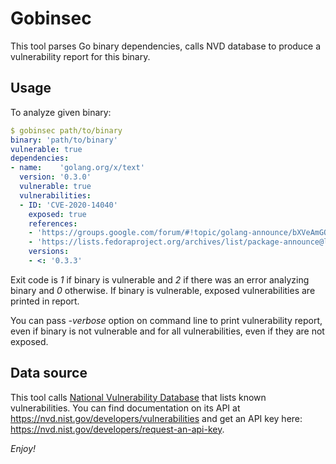 # Gobinsec

This tool parses Go binary dependencies, calls NVD database to produce a vulnerability report for this binary.

## Usage

To analyze given binary:

```yaml
$ gobinsec path/to/binary
binary: 'path/to/binary'
vulnerable: true
dependencies:
- name:    'golang.org/x/text'
  version: '0.3.0'
  vulnerable: true
  vulnerabilities:
  - ID: 'CVE-2020-14040'
    exposed: true
    references:
    - 'https://groups.google.com/forum/#!topic/golang-announce/bXVeAmGOqz0'
    - 'https://lists.fedoraproject.org/archives/list/package-announce@lists.fedoraproject.org/message/TACQFZDPA7AUR6TRZBCX2RGRFSDYLI7O/'
    versions:
    - <: '0.3.3'
```

Exit code is *1* if binary is vulnerable and *2* if there was an error analyzing binary and *0* otherwise. If binary is vulnerable, exposed vulnerabilities are printed in report.

You can pass *-verbose* option on command line to print vulnerability report, even if binary is not vulnerable and for all vulnerabilities, even if they are not exposed.

## Data source

This tool calls [National Vulnerability Database](https://nvd.nist.gov/) that lists known vulnerabilities. You can find documentation on its API at <https://nvd.nist.gov/developers/vulnerabilities> and get an API key here: <https://nvd.nist.gov/developers/request-an-api-key>.

*Enjoy!*
